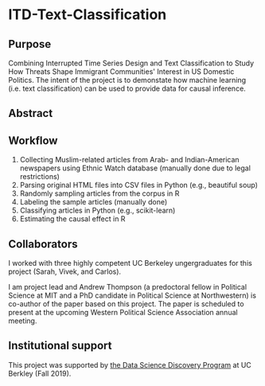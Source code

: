 # ITD-Text-Classification

## Purpose 

Combining Interrupted Time Series Design and Text Classification to Study How Threats Shape Immigrant Communities' Interest in US Domestic Politics. The intent of the project is to demonstate how machine learning (i.e. text classification) can be used to provide data for causal inference. 

## Abstract 

## Workflow 

1. Collecting Muslim-related articles from Arab- and Indian-American newspapers using Ethnic Watch database (manually done due to legal restrictions)
2. Parsing original HTML files into CSV files in Python (e.g., beautiful soup)
3. Randomly sampling articles from the corpus in R
4. Labeling the sample articles (manually done)
5. Classifying articles in Python (e.g., scikit-learn)
6. Estimating the causal effect in R

## Collaborators 
I worked with three highly competent UC Berkeley ungergraduates for this project (Sarah, Vivek, and Carlos). 

I am project lead and Andrew Thompson (a predoctoral fellow in Political Science at MIT and a PhD candidate in Political Science at Northwestern) is co-author of the paper based on this project. The paper is scheduled to present at the upcoming Western Political Science Association annual meeting. 

## Institutional support 
This project was supported by [the Data Science Discovery Program](https://data.berkeley.edu/research/discovery) at UC Berkley (Fall 2019).
